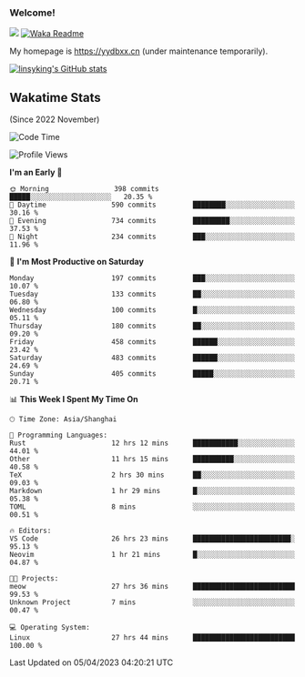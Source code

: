 ### Welcome!

![](https://visitor-badge.glitch.me/badge?page_id=linsyking.linsyking)
[![Waka Readme](https://github.com/linsyking/linsyking/actions/workflows/waka-readme.yml/badge.svg)](https://github.com/linsyking/linsyking/actions/workflows/waka-readme.yml)

My homepage is <https://yydbxx.cn> (under maintenance temporarily).

[![linsyking's GitHub stats](https://github-readme-stats.vercel.app/api?username=linsyking&show_icons=true&theme=onedark)](https://github.com/anuraghazra/github-readme-stats)

## Wakatime Stats

(Since 2022 November)

<!--START_SECTION:waka-->
![Code Time](http://img.shields.io/badge/Code%20Time-266%20hrs%2042%20mins-blue)

![Profile Views](http://img.shields.io/badge/Profile%20Views-26-blue)

**I'm an Early 🐤** 

```text
🌞 Morning                398 commits         █████░░░░░░░░░░░░░░░░░░░░   20.35 % 
🌆 Daytime                590 commits         ████████░░░░░░░░░░░░░░░░░   30.16 % 
🌃 Evening                734 commits         █████████░░░░░░░░░░░░░░░░   37.53 % 
🌙 Night                  234 commits         ███░░░░░░░░░░░░░░░░░░░░░░   11.96 % 
```
📅 **I'm Most Productive on Saturday** 

```text
Monday                   197 commits         ███░░░░░░░░░░░░░░░░░░░░░░   10.07 % 
Tuesday                  133 commits         ██░░░░░░░░░░░░░░░░░░░░░░░   06.80 % 
Wednesday                100 commits         █░░░░░░░░░░░░░░░░░░░░░░░░   05.11 % 
Thursday                 180 commits         ██░░░░░░░░░░░░░░░░░░░░░░░   09.20 % 
Friday                   458 commits         ██████░░░░░░░░░░░░░░░░░░░   23.42 % 
Saturday                 483 commits         ██████░░░░░░░░░░░░░░░░░░░   24.69 % 
Sunday                   405 commits         █████░░░░░░░░░░░░░░░░░░░░   20.71 % 
```


📊 **This Week I Spent My Time On** 

```text
🕑︎ Time Zone: Asia/Shanghai

💬 Programming Languages: 
Rust                     12 hrs 12 mins      ███████████░░░░░░░░░░░░░░   44.01 % 
Other                    11 hrs 15 mins      ██████████░░░░░░░░░░░░░░░   40.58 % 
TeX                      2 hrs 30 mins       ██░░░░░░░░░░░░░░░░░░░░░░░   09.03 % 
Markdown                 1 hr 29 mins        █░░░░░░░░░░░░░░░░░░░░░░░░   05.38 % 
TOML                     8 mins              ░░░░░░░░░░░░░░░░░░░░░░░░░   00.51 % 

🔥 Editors: 
VS Code                  26 hrs 23 mins      ████████████████████████░   95.13 % 
Neovim                   1 hr 21 mins        █░░░░░░░░░░░░░░░░░░░░░░░░   04.87 % 

🐱‍💻 Projects: 
meow                     27 hrs 36 mins      █████████████████████████   99.53 % 
Unknown Project          7 mins              ░░░░░░░░░░░░░░░░░░░░░░░░░   00.47 % 

💻 Operating System: 
Linux                    27 hrs 44 mins      █████████████████████████   100.00 % 
```


 Last Updated on 05/04/2023 04:20:21 UTC
<!--END_SECTION:waka-->

